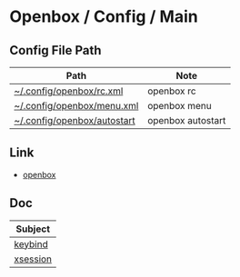 
# Openbox / Config / Main


## Config File Path

| Path | Note |
| --- | --- |
| [~/.config/openbox/rc.xml](https://github.com/samwhelp/note-about-openbox/blob/gh-pages/_demo/config/openbox-config/main/config/openbox/rc.xml) | openbox rc |
| [~/.config/openbox/menu.xml](https://github.com/samwhelp/note-about-openbox/blob/gh-pages/_demo/config/openbox-config/main/config/openbox/menu.xml) | openbox menu |
| [~/.config/openbox/autostart](https://github.com/samwhelp/note-about-openbox/blob/gh-pages/_demo/config/openbox-config/main/config/openbox/autostart) | openbox autostart |


## Link

* [openbox](http://openbox.org/)



## Doc

| Subject |
| --- |
| [keybind](config/openbox/share/doc/spec-keybind.md) |
| [xsession](config/openbox/share/doc/spec-xsession.md) |
